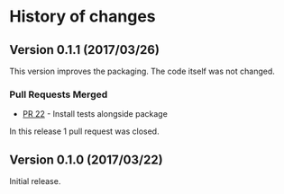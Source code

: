 # History of changes


## Version 0.1.1 (2017/03/26)

This version improves the packaging. The code itself was not changed. 

### Pull Requests Merged

* [PR 22](https://github.com/spyder-ide/spyder-line-profiler/pull/22) - Install tests alongside package

In this release 1 pull request was closed.


## Version 0.1.0 (2017/03/22)

Initial release.
